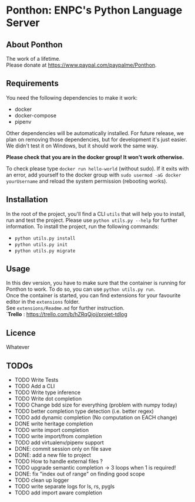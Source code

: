 # Ponthon: ENPC's Python Language Server

## About Ponthon

The work of a lifetime.\
Please donate at https://www.paypal.com/paypalme/Ponthon.

## Requirements

You need the following dependencies to make it work:
- docker
- docker-compose
- pipenv

Other dependencies will be automatically installed. For future release, we plan on
removing those dependencies, but for development it's just easier.
We didn't test it on Windows, but it should work the same way.

**Please check that you are in the docker group! It won't work otherwise.**

To check please type `docker run hello-world` (without sudo). If it exits with an error, add yourself to the docker group with `sudo usermod -aG docker yourUsername` 
and reload the system permission (rebooting works).

## Installation

In the root of the project, you'll find a CLI `utils` that will help you to install, run and test the project. Please use 
`python utils.py --help` for further information.
To install the project, run the following commands:
- `python utils.py install`
- `python utils.py init`
- `python utils.py migrate`

## Usage

In this dev version, you have to make sure that the container is running for Ponthon to work.
To do so, you can use `python utils.py run`. \
Once the container is started, you can find extensions for your favourite editor in the `extensions` folder.\
See `extensions/Readme.md` for further instruction.\
`**Trello** :
https://trello.com/b/hZRqQjoj/projet-tdlog

## Licence

Whatever


## TODOs

- TODO Write Tests
- TODO Add a CLI
- TODO Write type inference
- TODO Write dot completion
- TODO Change bdd size for everything (problem with numpy today)
- TODO better completion type detection (i.e. better regex)
- TODO add dynamic completion (No computation on EACH change)
- DONE write heritage completion
- TODO write import completion
- TODO write import/from completion
- TODO add virtualenv/pipenv support
- DONE: commit session only on file save
- DONE: add a new file to project
- TODO How to handle external files ?
- TODO upgrade semantic completion -> 3 loops when 1 is required!
- DONE: fix "index out of range" on finding good scope
- TODO clean up logger
- TODO write separate logs for ls, rs, pygls
- TODO add import aware completion